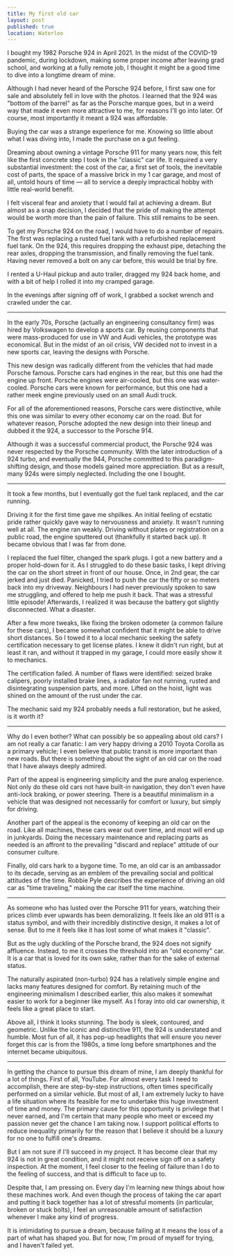 ```yaml
---
title: My first old car
layout: post
published: true
location: Waterloo
---
```


I bought my 1982 Porsche 924 in April 2021. In the midst of the COVID-19 pandemic, during lockdown, making some proper income after leaving grad school, and working at a fully remote job, I thought it might be a good time to dive into a longtime dream of mine.

Although I had never heard of the Porsche 924 before, I first saw one for sale and absolutely fell in love with the photos. I learned that the 924 was "bottom of the barrel" as far as the Porsche marque goes, but in a weird way that made it even more attractive to me, for reasons I'll go into later. Of course, most importantly it meant a 924 was affordable.

Buying the car was a strange experience for me. Knowing so little about what I was diving into, I made the purchase on a gut feeling.

Dreaming about owning a vintage Porsche 911 for many years now, this felt like the first concrete step I took in the "classic" car life. It required a very substantial investment: the cost of the car, a first set of tools, the inevitable cost of parts, the space of a massive brick in my 1 car garage, and most of all, untold hours of time — all to service a deeply impractical hobby with little real-world benefit.

I felt visceral fear and anxiety that I would fail at achieving a dream. But almost as a snap decision, I decided that the pride of making the attempt would be worth more than the pain of failure. This still remains to be seen.

To get my Porsche 924 on the road, I would have to do a number of repairs. The first was replacing a rusted fuel tank with a refurbished replacement fuel tank. On the 924, this requires dropping the exhaust pipe, detaching the rear axles, dropping the transmission, and finally removing the fuel tank. Having never removed a bolt on any car before, this would be trial by fire.

I rented a U-Haul pickup and auto trailer, dragged my 924 back home, and with a bit of help I rolled it into my cramped garage.

In the evenings after signing off of work, I grabbed a socket wrench and crawled under the car.

---

In the early 70s, Porsche (actually an engineering consultancy firm) was hired by Volkswagen to develop a sports car. By reusing components that were mass-produced for use in VW and Audi vehicles, the prototype was economical. But in the midst of an oil crisis, VW decided not to invest in a new sports car, leaving the designs with Porsche.

This new design was radically different from the vehicles that had made Porsche famous. Porsche cars had engines in the rear, but this one had the engine up front. Porsche engines were air-cooled, but this one was water-cooled. Porsche cars were known for performance, but this one had a rather meek engine previously used on an small Audi truck.

For all of the aforementioned reasons, Porsche cars were distinctive, while this one was similar to every other economy car on the road. But for whatever reason, Porsche adopted the new design into their lineup and dubbed it the 924, a successor to the Porsche 914.

Although it was a successful commercial product, the Porsche 924 was never respected by the Porsche community. With the later introduction of a 924 turbo, and eventually the 944, Porsche committed to this paradigm-shifting design, and those models gained more appreciation. But as a result, many 924s were simply neglected. Including the one I bought.

---

It took a few months, but I eventually got the fuel tank replaced, and the car running.

Driving it for the first time gave me shpilkes. An initial feeling of ecstatic pride rather quickly gave way to nervousness and anxiety. It wasn't running well at all. The engine ran weakly. Driving without plates or registration on a public road, the engine sputtered out (thankfully it started back up). It became obvious that I was far from done.

I replaced the fuel filter, changed the spark plugs. I got a new battery and a proper hold-down for it. As I struggled to do these basic tasks, I kept driving the car on the short street in front of our house. Once, in 2nd gear, the car jerked and just died. Panicked, I tried to push the car the fifty or so meters back into my driveway. Neighbours I had never previously spoken to saw me struggling, and offered to help me push it back. That was a stressful little episode! Afterwards, I realized it was because the battery got slightly disconnected. What a disaster.

After a few more tweaks, like fixing the broken odometer (a common failure for these cars), I became somewhat confident that it might be able to drive short distances. So I towed it to a local mechanic seeking the safety certification necessary to get license plates. I knew it didn't run right, but at least it ran, and without it trapped in my garage, I could more easily show it to mechanics.

The certification failed. A number of flaws were identified: seized brake calipers, poorly installed brake lines, a radiator fan not running, rusted and disintegrating suspension parts, and more. Lifted on the hoist, light was shined on the amount of the rust under the car.

The mechanic said my 924 probably needs a full restoration, but he asked, is it worth it?

---

Why do I even bother? What can possibly be so appealing about old cars? I am not really a car fanatic: I am very happy driving a 2010 Toyota Corolla as a primary vehicle; I even believe that public transit is more important than new roads. But there is something about the sight of an old car on the road that I have always deeply admired.

Part of the appeal is engineering simplicity and the pure analog experience. Not only do these old cars not have built-in navigation, they don't even have anti-lock braking, or power steering. There is a beautiful minimalism in a vehicle that was designed not necessarily for comfort or luxury, but simply for driving.

Another part of the appeal is the economy of keeping an old car on the road. Like all machines, these cars wear out over time, and most will end up in junkyards. Doing the necessary maintenance and replacing parts as needed is an affront to the prevailing "discard and replace" attitude of our consumer culture.

Finally, old cars hark to a bygone time. To me, an old car is an ambassador to its decade, serving as an emblem of the prevailing social and political attitudes of the time. Robbie Pyle describes the experience of driving an old car as "time traveling," making the car itself the time machine.

---

As someone who has lusted over the Porsche 911 for years, watching their prices climb ever upwards has been demoralizing. It feels like an old 911 is a status symbol, and with their incredibly distinctive design, it makes a lot of sense. But to me it feels like it has lost some of what makes it "classic".

But as the ugly duckling of the Porsche brand, the 924 does not signify affluence. Instead, to me it crosses the threshold into an "old economy" car. It is a car that is loved for its own sake, rather than for the sake of external status.

The naturally aspirated (non-turbo) 924 has a relatively simple engine and lacks many features designed for comfort. By retaining much of the engineering minimalism I described earlier, this also makes it somewhat easier to work for a beginner like myself. As I foray into old car ownership, it feels like a great place to start.

Above all, I think it looks stunning. The body is sleek, contoured, and geometric. Unlike the iconic and distinctive 911, the 924 is understated and humble. Most fun of all, it has pop-up headlights that will ensure you never forget this car is from the 1980s, a time long before smartphones and the internet became ubiquitous.

---

In getting the chance to pursue this dream of mine, I am deeply thankful for a lot of things. First of all, YouTube. For almost every task I need to accomplish, there are step-by-step instructions, often times specifically performed on a similar vehicle. But most of all, I am extremely lucky to have a life situation where its feasible for me to undertake this huge investment of time and money. The primary cause for this opportunity is privilege that I never earned, and I'm certain that many people who meet or exceed my passion never get the chance I am taking now. I support political efforts to reduce inequality primarily for the reason that I believe it should be a luxury for no one to fulfill one's dreams.

But I am not sure if I'll succeed in my project. It has become clear that my 924 is not in great condition, and it might not receive sign off on a safety inspection. At the moment, I feel closer to the feeling of failure than I do to the feeling of success, and that is difficult to face up to.

Despite that, I am pressing on. Every day I'm learning new things about how these machines work. And even though the process of taking the car apart and putting it back together has a lot of stressful moments (in particular, broken or stuck bolts), I feel an unreasonable amount of satisfaction whenever I make any kind of progress.

It is intimidating to pursue a dream, because failing at it means the loss of a part of what has shaped you. But for now, I'm proud of myself for trying, and I haven't failed yet.
